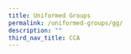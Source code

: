 ```yaml
---
title: Uniformed Groups
permalink: /uniformed-groups/gg/
description: ""
third_nav_title: CCA
---
```


